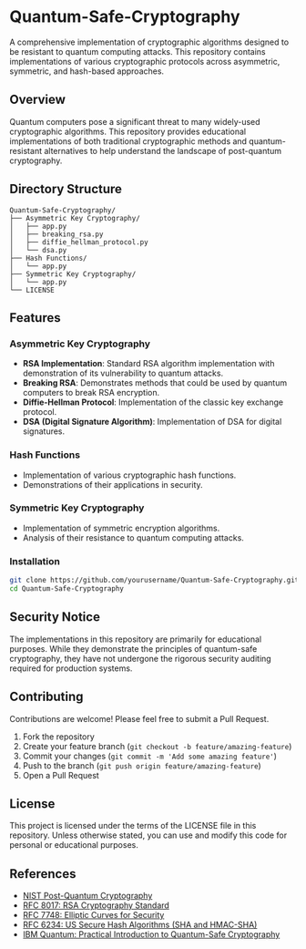 # Quantum-Safe-Cryptography

A comprehensive implementation of cryptographic algorithms designed to be resistant to quantum computing attacks. This repository contains implementations of various cryptographic protocols across asymmetric, symmetric, and hash-based approaches.

## Overview

Quantum computers pose a significant threat to many widely-used cryptographic algorithms. This repository provides educational implementations of both traditional cryptographic methods and quantum-resistant alternatives to help understand the landscape of post-quantum cryptography.

## Directory Structure
```
Quantum-Safe-Cryptography/
├── Asymmetric Key Cryptography/
│   ├── app.py
│   ├── breaking_rsa.py
│   ├── diffie_hellman_protocol.py
│   └── dsa.py
├── Hash Functions/
│   └── app.py
├── Symmetric Key Cryptography/
│   └── app.py
└── LICENSE
```

## Features

### Asymmetric Key Cryptography
- **RSA Implementation**: Standard RSA algorithm implementation with demonstration of its vulnerability to quantum attacks.
- **Breaking RSA**: Demonstrates methods that could be used by quantum computers to break RSA encryption.
- **Diffie-Hellman Protocol**: Implementation of the classic key exchange protocol.
- **DSA (Digital Signature Algorithm)**: Implementation of DSA for digital signatures.

### Hash Functions
- Implementation of various cryptographic hash functions.
- Demonstrations of their applications in security.

### Symmetric Key Cryptography
- Implementation of symmetric encryption algorithms.
- Analysis of their resistance to quantum computing attacks.

### Installation
```bash
git clone https://github.com/yourusername/Quantum-Safe-Cryptography.git
cd Quantum-Safe-Cryptography
```

## Security Notice

The implementations in this repository are primarily for educational purposes. While they demonstrate the principles of quantum-safe cryptography, they have not undergone the rigorous security auditing required for production systems.

## Contributing

Contributions are welcome! Please feel free to submit a Pull Request.

1. Fork the repository
2. Create your feature branch (`git checkout -b feature/amazing-feature`)
3. Commit your changes (`git commit -m 'Add some amazing feature'`)
4. Push to the branch (`git push origin feature/amazing-feature`)
5. Open a Pull Request

## License

This project is licensed under the terms of the LICENSE file in this repository. Unless otherwise stated, you can use and modify this code for personal or educational purposes.

## References

- [NIST Post-Quantum Cryptography](https://csrc.nist.gov/projects/post-quantum-cryptography)
- [RFC 8017: RSA Cryptography Standard](https://tools.ietf.org/html/rfc8017)
- [RFC 7748: Elliptic Curves for Security](https://tools.ietf.org/html/rfc7748)
- [RFC 6234: US Secure Hash Algorithms (SHA and HMAC-SHA)](https://tools.ietf.org/html/rfc6234)
- [IBM Quantum: Practical Introduction to Quantum-Safe Cryptography](https://learning.quantum.ibm.com/course/practical-introduction-to-quantum-safe-cryptography)
